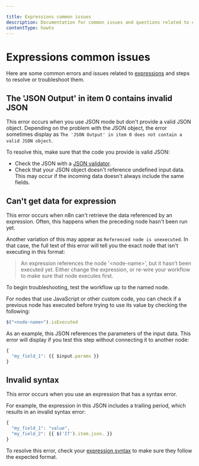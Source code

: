 ```yaml
---

title: Expressions common issues
description: Documentation for common issues and questions related to expressions in n8n, a workflow automation platform. Includes details of the issue and suggested solutions.
contentType: howto
---
```


# Expressions common issues

Here are some common errors and issues related to [expressions](/code/expressions.md) and steps to resolve or troubleshoot them.

## The 'JSON Output' in item 0 contains invalid JSON

This error occurs when you use JSON mode but don't provide a valid JSON object. Depending on the problem with the JSON object, the error sometimes display as `The 'JSON Output' in item 0 does not contain a valid JSON object`.

To resolve this, make sure that the code you provide is valid JSON:

- Check the JSON with a [JSON validator](https://jsonlint.com/).
- Check that your JSON object doesn't reference undefined input data. This may occur if the incoming data doesn't always include the same fields.

## Can't get data for expression

This error occurs when n8n can't retrieve the data referenced by an expression. Often, this happens when the preceding node hasn't been run yet.

Another variation of this may appear as `Referenced node is unexecuted`.  In that case, the full text of this error will tell you the exact node that isn't executing in this format:

> An expression references the node '&lt;node-name&gt;', but it hasn’t been executed yet. Either change the expression, or re-wire your workflow to make sure that node executes first.
> 

To begin troubleshooting, test the workflow up to the named node.

For nodes that use JavaScript or other custom code, you can check if a previous node has executed before trying to use its value by checking the following:

```javascript
$("<node-name>").isExecuted
```

As an example, this JSON references the parameters of the input data. This error will display if you test this step without connecting it to another node:

```javascript
{
  "my_field_1": {{ $input.params }}
}
```

## Invalid syntax

This error occurs when you use an expression that has a syntax error.

For example, the expression in this JSON includes a trailing period, which results in an invalid syntax error:

```jsx
{
  "my_field_1": "value",
  "my_field_2": {{ $('If').item.json. }}
}

```

To resolve this error, check your [expression syntax](https://www.notion.so/code/expressions/) to make sure they follow the expected format.
